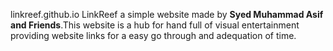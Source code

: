 linkreef.github.io
LinkReef a simple website made by <b>Syed Muhammad Asif and Friends</b>.This website is a hub for hand full of visual entertainment providing website links for a easy go through and adequation of time.
